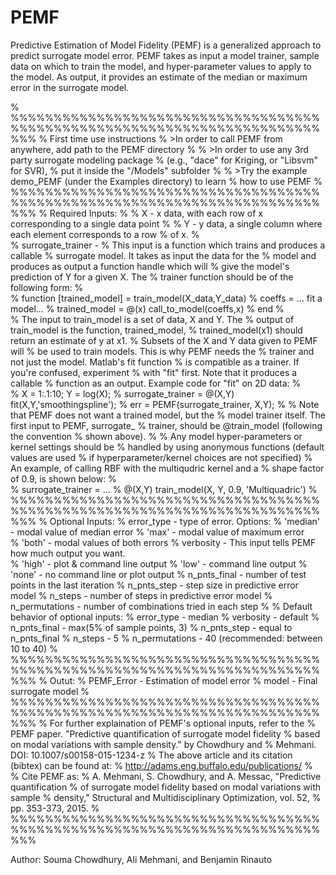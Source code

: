 # PEMF
Predictive Estimation of Model Fidelity (PEMF) is a generalized approach to predict surrogate model error. PEMF takes as input a model trainer, sample data on which to train the model, and hyper-parameter values to apply to the model.  As output, it provides an estimate of the median or maximum error in the surrogate model.

%
%%%%%%%%%%%%%%%%%%%%%%%%%%%%%%%%%%%%%%%%%%%%%%%%%%%%%%%%%%%%%%%%%%%%%%%%%%%
%    First time use instructions
%      >In order to call PEMF from anywhere, add path to the PEMF directory
%
%      >In order to use any 3rd party surrogate modeling package 
%       (e.g., "dace" for Kriging, or "Libsvm" for SVR),
%       put it inside the "/Models" subfolder
%
%      >Try the example demo_PEMF (under the Examples directory) to learn 
%	how to use PEMF
%
%%%%%%%%%%%%%%%%%%%%%%%%%%%%%%%%%%%%%%%%%%%%%%%%%%%%%%%%%%%%%%%%%%%%%%%%%%%
%    Required Inputs:
% 
%        X - x data, with each row of x corresponding to a single data point
% 
%        Y - y data, a single column where each element corresponds to a row 
%            of x.
%  
%        surrogate_trainer - 
%            This input is a function which trains and produces a callable
% 	         surrogate model.  It takes as input the data for the 
% 	         model and produces as output a function handle which will
% 	         give the model's prediction of Y for a given X. The 
% 	         trainer function should be of the following form:
%           
%              function [trained_model] = train_model(X_data,Y_data)
% 			   coeffs = ... fit a model...
% 			   trained_model = @(x) call_to_model(coeffs,x)
% 	           end
%                
%            The input to train_model is a set of data, X and Y. The 
%            output of train_model is the function, trained_model, 
%            trained_model(x1) should return an estimate of y at x1. 
%            Subsets of the X and Y data given to PEMF will 
%            be used to train models.  This is why PEMF needs the 
%            trainer and not just the model.  Matlab's fit function 
% 	         is compatible as a trainer.  If you're confused, experiment
% 	         with "fit" first.  Note that it produces a callable 
% 	         function as an output. Example code for "fit" on 2D data:
%           
%              X = 1:.1:10; Y = log(X);
%              surrogate_trainer = @(X,Y) fit(X,Y,'smoothingspline');
%              err = PEMF(surrogate_trainer, X,Y);
% 
% 	         Note that PEMF does not want a trained model, but the 
% 	         model trainer itself.  The first input to PEMF, surrogate_
% 	         trainer, should be @train_model (following the convention
% 	         shown above).
% 
%            Any model hyper-parameters or kernel settings should be 
%            handled by using anonymous functions (default values are used 
%            if hyperparameter/kernel choices are not specified)
%            An example, of calling RBF with the multiqudric kernel and a
%            shape factor of 0.9, is shown below:
%                
%              surrogate_trainer = ...
%                @(X,Y) train_model(X, Y, 0.9, 'Multiquadric')
%            
%%%%%%%%%%%%%%%%%%%%%%%%%%%%%%%%%%%%%%%%%%%%%%%%%%%%%%%%%%%%%%%%%%%%%%%%%%%
%    Optional Inputs:
%        error_type  - type of error. Options:
%            'median' - modal value of median error
%            'max'    - modal value of maximum error  
%            'both'   - modal values of both errors
%        verbosity   - This input tells PEMF how much output you want.  
% 		     'high' - plot & command line output 
%            'low' - command line output
%            'none' - no command line or plot output 
%        n_pnts_final - number of test points in the last iteration
%        n_pnts_step - step size in predictive error model
%        n_steps - number of steps in predictive error model 
%        n_permutations - number of combinations tried in each step
% 
%    Default behavior of optional inputs:
%        error_type - median
%        verbosity - default
%        n_pnts_final - max(5% of sample points, 3)
%        n_pnts_step - equal to n_pnts_final
%        n_steps - 5
%        n_permutations - 40 (recommended: between 10 to 40)
% 
%%%%%%%%%%%%%%%%%%%%%%%%%%%%%%%%%%%%%%%%%%%%%%%%%%%%%%%%%%%%%%%%%%%%%%%%%%%
%    Outut: 
%        PEMF_Error - Estimation of model error
%        model - Final surrogate model
%
%%%%%%%%%%%%%%%%%%%%%%%%%%%%%%%%%%%%%%%%%%%%%%%%%%%%%%%%%%%%%%%%%%%%%%%%%%%
%    For further explaination of PEMF's optional inputs, refer to the 
%       PEMF paper. "Predictive quantification of surrogate model fidelity
%       based on modal variations with sample density." by Chowdhury and 
%       Mehmani. DOI: 10.1007/s00158-015-1234-z
%    The above article and its citation (bibtex) can be found at:
%       http://adams.eng.buffalo.edu/publications/
%    
%    Cite PEMF as:
%       A. Mehmani, S. Chowdhury, and A. Messac, "Predictive quantification
%       of surrogate model fidelity based on modal variations with sample 
%       density," Structural and Multidisciplinary Optimization, vol. 52, 
%       pp. 353-373, 2015.
%    
%%%%%%%%%%%%%%%%%%%%%%%%%%%%%%%%%%%%%%%%%%%%%%%%%%%%%%%%%%%%%%%%%%%%%%%%%%%

Author: Souma Chowdhury, Ali Mehmani, and Benjamin Rinauto
